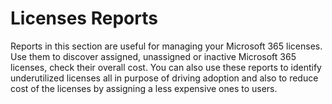 # Licenses Reports

Reports in this section are useful for managing your Microsoft 365 licenses. Use them to discover assigned, unassigned or inactive Microsoft 365 licenses, check their overall cost. You can also use these reports to identify underutilized licenses all in purpose of driving adoption and also to reduce cost of the licenses by assigning a less expensive ones to users.